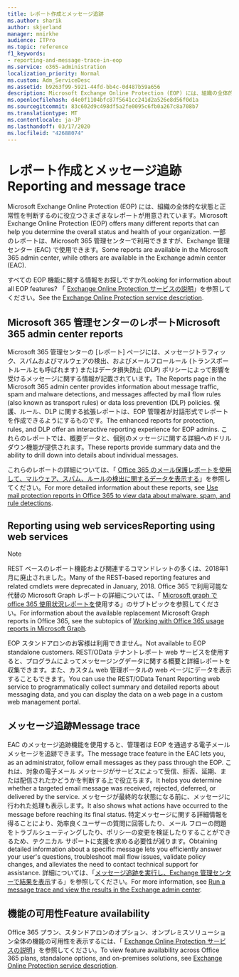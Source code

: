 ```yaml
---
title: レポート作成とメッセージ追跡
ms.author: sharik
author: skjerland
manager: mnirkhe
audience: ITPro
ms.topic: reference
f1_keywords:
- reporting-and-message-trace-in-eop
ms.service: o365-administration
localization_priority: Normal
ms.custom: Adm_ServiceDesc
ms.assetid: b9263f99-5921-44fd-bb4c-0d487b59a656
description: Microsoft Exchange Online Protection (EOP) には、組織の全体的な状態と正常性を判断するのに役立つさまざまなレポートが用意されています。 一部のレポートは、Microsoft 365 管理センターで利用できますが、Exchange 管理センター (EAC) で使用できます。
ms.openlocfilehash: d4e0f1104bfc87f5641cc241d2a526e8d56f0d1a
ms.sourcegitcommit: 83c602d9c498df5a2fe0095c6fb0a267c8a708b7
ms.translationtype: MT
ms.contentlocale: ja-JP
ms.lasthandoff: 03/17/2020
ms.locfileid: "42688074"
---
```

# <a name="reporting-and-message-trace"></a><span data-ttu-id="2e2c7-104">レポート作成とメッセージ追跡</span><span class="sxs-lookup"><span data-stu-id="2e2c7-104">Reporting and message trace</span></span>

<span data-ttu-id="2e2c7-105">Microsoft Exchange Online Protection (EOP) には、組織の全体的な状態と正常性を判断するのに役立つさまざまなレポートが用意されています。</span><span class="sxs-lookup"><span data-stu-id="2e2c7-105">Microsoft Exchange Online Protection (EOP) offers many different reports that can help you determine the overall status and health of your organization.</span></span> <span data-ttu-id="2e2c7-106">一部のレポートは、Microsoft 365 管理センターで利用できますが、Exchange 管理センター (EAC) で使用できます。</span><span class="sxs-lookup"><span data-stu-id="2e2c7-106">Some reports are available in the Microsoft 365 admin center, while others are available in the Exchange admin center (EAC).</span></span>

<span data-ttu-id="2e2c7-107">すべての EOP 機能に関する情報をお探しですか?</span><span class="sxs-lookup"><span data-stu-id="2e2c7-107">Looking for information about all EOP features?</span></span> <span data-ttu-id="2e2c7-108">「 [Exchange Online Protection サービスの説明](exchange-online-protection-service-description.md)」を参照してください。</span><span class="sxs-lookup"><span data-stu-id="2e2c7-108">See the [Exchange Online Protection service description](exchange-online-protection-service-description.md).</span></span>

## <a name="microsoft-365-admin-center-reports"></a><span data-ttu-id="2e2c7-109">Microsoft 365 管理センターのレポート</span><span class="sxs-lookup"><span data-stu-id="2e2c7-109">Microsoft 365 admin center reports</span></span>

<span data-ttu-id="2e2c7-110">Microsoft 365 管理センターの [レポート] ページには、メッセージトラフィック、スパムおよびマルウェアの検出、およびメールフロールール (トランスポートルールとも呼ばれます) またはデータ損失防止 (DLP) ポリシーによって影響を受けるメッセージに関する情報が記載されています。</span><span class="sxs-lookup"><span data-stu-id="2e2c7-110">The Reports page in the Microsoft 365 admin center provides information about message traffic, spam and malware detections, and messages affected by mail flow rules (also known as transport rules) or data loss prevention (DLP) policies.</span></span> <span data-ttu-id="2e2c7-111">保護、ルール、DLP に関する拡張レポートは、EOP 管理者が対話形式でレポートを作成できるようにするものです。</span><span class="sxs-lookup"><span data-stu-id="2e2c7-111">The enhanced reports for protection, rules, and DLP offer an interactive reporting experience for EOP admins.</span></span> <span data-ttu-id="2e2c7-112">これらのレポートでは、概要データと、個別のメッセージに関する詳細へのドリルダウン機能が提供されます。</span><span class="sxs-lookup"><span data-stu-id="2e2c7-112">These reports provide summary data and the ability to drill down into details about individual messages.</span></span>

<span data-ttu-id="2e2c7-113">これらのレポートの詳細については、「 [Office 365 のメール保護レポートを使用して、マルウェア、スパム、ルールの検出に関するデータを表示する](https://docs.microsoft.com/exchange/monitoring/use-mail-protection-reports)」を参照してください。</span><span class="sxs-lookup"><span data-stu-id="2e2c7-113">For more detailed information about these reports, see [Use mail protection reports in Office 365 to view data about malware, spam, and rule detections](https://docs.microsoft.com/exchange/monitoring/use-mail-protection-reports).</span></span>

## <a name="reporting-using-web-services"></a><span data-ttu-id="2e2c7-114">Reporting using web services</span><span class="sxs-lookup"><span data-stu-id="2e2c7-114">Reporting using web services</span></span>

> [!NOTE]
> <span data-ttu-id="2e2c7-115">REST ベースのレポート機能および関連するコマンドレットの多くは、2018年1月に廃止されました。</span><span class="sxs-lookup"><span data-stu-id="2e2c7-115">Many of the REST-based reporting features and related cmdlets were deprecated in January, 2018.</span></span> <span data-ttu-id="2e2c7-116">Office 365 で利用可能な代替の Microsoft Graph レポートの詳細については、「 [Microsoft graph で office 365 使用状況レポートを](https://go.microsoft.com/fwlink/p/?LinkID=865135)使用する」のサブトピックを参照してください。</span><span class="sxs-lookup"><span data-stu-id="2e2c7-116">For information about the available replacement Microsoft Graph reports in Office 365, see the subtopics of [Working with Office 365 usage reports in Microsoft Graph](https://go.microsoft.com/fwlink/p/?LinkID=865135).</span></span>

<span data-ttu-id="2e2c7-117">EOP スタンドアロンのお客様は利用できません。</span><span class="sxs-lookup"><span data-stu-id="2e2c7-117">Not available to EOP standalone customers.</span></span> <span data-ttu-id="2e2c7-118">REST/OData テナントレポート web サービスを使用すると、プログラムによってメッセージングデータに関する概要と詳細レポートを収集できます。また、カスタム web 管理ポータルの web ページにデータを表示することもできます。</span><span class="sxs-lookup"><span data-stu-id="2e2c7-118">You can use the REST/OData Tenant Reporting web service to programmatically collect summary and detailed reports about messaging data, and you can display the data on a web page in a custom web management portal.</span></span>

## <a name="message-trace"></a><span data-ttu-id="2e2c7-119">メッセージ追跡</span><span class="sxs-lookup"><span data-stu-id="2e2c7-119">Message trace</span></span>

<span data-ttu-id="2e2c7-120">EAC のメッセージ追跡機能を使用すると、管理者は EOP を通過する電子メールメッセージを追跡できます。</span><span class="sxs-lookup"><span data-stu-id="2e2c7-120">The message trace feature in the EAC lets you, as an administrator, follow email messages as they pass through the EOP.</span></span> <span data-ttu-id="2e2c7-121">これは、対象の電子メール メッセージがサービスによって受信、拒否、延期、または配信されたかどうかを判断する上で役立ちます。</span><span class="sxs-lookup"><span data-stu-id="2e2c7-121">It helps you determine whether a targeted email message was received, rejected, deferred, or delivered by the service.</span></span> <span data-ttu-id="2e2c7-122">メッセージが最終的な状態になる前に、メッセージに行われた処理も表示します。</span><span class="sxs-lookup"><span data-stu-id="2e2c7-122">It also shows what actions have occurred to the message before reaching its final status.</span></span> <span data-ttu-id="2e2c7-123">特定メッセージに関する詳細情報を得ることにより、効率良くユーザーの質問に回答したり、メール フローの問題をトラブルシューティングしたり、ポリシーの変更を検証したりすることができるため、テクニカル サポートに支援を求める必要性が減ります。</span><span class="sxs-lookup"><span data-stu-id="2e2c7-123">Obtaining detailed information about a specific message lets you efficiently answer your user's questions, troubleshoot mail flow issues, validate policy changes, and alleviates the need to contact technical support for assistance.</span></span> <span data-ttu-id="2e2c7-124">詳細については、「[メッセージ追跡を実行し、Exchange 管理センターで結果を表示](https://docs.microsoft.com/exchange/monitoring/trace-an-email-message/run-a-message-trace-and-view-results)する」を参照してください。</span><span class="sxs-lookup"><span data-stu-id="2e2c7-124">For more information, see [Run a message trace and view the results in the Exchange admin center](https://docs.microsoft.com/exchange/monitoring/trace-an-email-message/run-a-message-trace-and-view-results).</span></span>

## <a name="feature-availability"></a><span data-ttu-id="2e2c7-125">機能の可用性</span><span class="sxs-lookup"><span data-stu-id="2e2c7-125">Feature availability</span></span>

<span data-ttu-id="2e2c7-126">Office 365 プラン、スタンドアロンのオプション、オンプレミスソリューション全体の機能の可用性を表示するには、「 [Exchange Online Protection サービスの説明](exchange-online-protection-service-description.md)」を参照してください。</span><span class="sxs-lookup"><span data-stu-id="2e2c7-126">To view feature availability across Office 365 plans, standalone options, and on-premises solutions, see [Exchange Online Protection service description](exchange-online-protection-service-description.md).</span></span>
